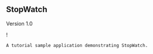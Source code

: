 ## StopWatch

Version 1.0

! [](screenshot.png)

    A tutorial sample application demonstrating StopWatch.
